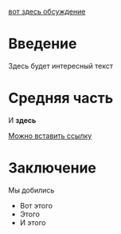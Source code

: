 [вот здесь обсуждение](https://github.com/orgs/LingConLab/teams/daghestanian-relatives)

# Введение

Здесь будет интересный текст

# Средняя часть

И **здесь**

[Можно вставить ссылку](https://github.com/LingConLab)

# Заключение
Мы добились

* Вот этого
* Этого
* И этого
